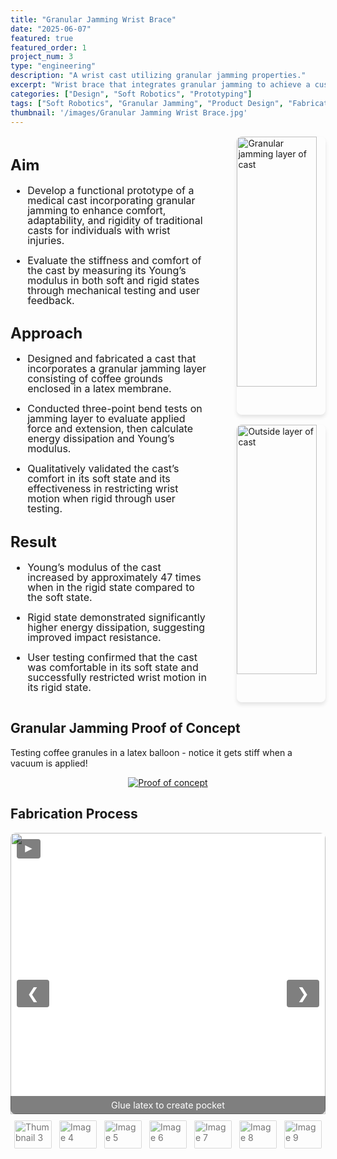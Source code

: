```yaml
---
title: "Granular Jamming Wrist Brace"
date: "2025-06-07"
featured: true
featured_order: 1
project_num: 3
type: "engineering"
description: "A wrist cast utilizing granular jamming properties."
excerpt: "Wrist brace that integrates granular jamming to achieve a custom fit in its soft state while providing stabilizing in its rigid state."
categories: ["Design", "Soft Robotics", "Prototyping"]
tags: ["Soft Robotics", "Granular Jamming", "Product Design", "Fabrication"]
thumbnail: '/images/Granular Jamming Wrist Brace.jpg'
---
```


<div style="display: grid; grid-template-columns: 2fr 1fr; gap: 2rem; margin: 1rem 0;">
  <!-- Left Column - Text -->
  <div style="font-size: 1.0rem; line-height: 1.0;">
    <h2>Aim</h2>
     <ul>
      <li><p>Develop a functional prototype of a medical cast incorporating granular jamming to enhance comfort, adaptability, and rigidity of traditional casts for individuals with wrist injuries.</p></li>
      <li><p>Evaluate the stiffness and comfort of the cast by measuring its Young’s modulus in both soft and rigid states through mechanical testing and user feedback.</p></li>
      </ul>
    <h2>Approach</h2>
     <ul>
      <li><p>Designed and fabricated a cast that incorporates a granular jamming layer consisting of coffee grounds enclosed in a latex membrane.</p></li>
      <li><p>Conducted three-point bend tests on jamming layer to evaluate applied force and extension, then calculate energy dissipation and Young’s modulus.</p></li>
      <li><p>Qualitatively validated the cast’s comfort in its soft state and its effectiveness in restricting wrist motion when rigid through user testing.</p></li>
     </ul>
    <h2>Result</h2>
     <ul>
      <li><p>Young’s modulus of the cast increased by approximately 47 times when in the rigid state compared to the soft state.</p></li>
      <li><p>Rigid state demonstrated significantly higher energy dissipation, suggesting improved impact resistance.</p></li>
      <li><p>User testing confirmed that the cast was comfortable in its soft state and successfully restricted wrist motion in its rigid state.</p></li>
      </ul>
  </div>

  <!-- Right Column - Images -->
  <div style="display: flex; flex-direction: column; align-items: flex-end; gap: 1rem;">
    <img src="/images/Jamming Brace/WristBraceBack.jpg" alt="Granular jamming layer of cast" style="width: 90%; border-radius: 8px; box-shadow: 0 4px 6px rgba(0, 0, 0, 0.1);" />
    <img src="/images/Jamming Brace/WristBraceFront.jpg" alt="Outside layer of cast" style="width: 90%; border-radius: 8px; box-shadow: 0 4px 6px rgba(0, 0, 0, 0.1);" />
  </div>
</div>

<!-- Section 3: Poster -->
<div class="grid grid-cols-1 lg:grid-cols-3 gap-8 my-12">
  <div class="lg:col-span-2 prose prose-lg max-w-none">
    <h2>Granular Jamming Proof of Concept</h2>
    <p>Testing coffee granules in a latex balloon - notice it gets stiff when a vacuum is applied!</p>
  </div>
    <div style="text-align: center;">
      <a href="/images/Jamming Brace/GranularJamming.gif">
        <img src="/images/Jamming Brace/GranularJamming.gif" alt="Proof of concept" class="w-full h-full object-cover rounded-lg shadow-md cursor-pointer hover:opacity-90 transition-opacity" />
      </a>
    </div>
</div>

## Fabrication Process

<div class="slideshow">
  <div class="slides">
    <div class="slide active">
      <img src="/images/Jamming Brace/prototype-1.jpg" alt="Image 1">
      <div class="caption">Glue latex to create pocket</div>
    </div>
    <div class="slide">
      <img src="/images/Jamming Brace/prototype-2.jpg" alt="Image 2">
      <div class="caption">Insert coffee granules and seal with pump to enable vacuum</div>
    </div>
    <div class="slide">
      <img src="/images/Jamming Brace/prototype-3.png" alt="Image 3">
      <div class="caption">Initial prototype</div>
    </div>
    <div class="slide">
      <img src="/images/Jamming Brace/creating-TPU-prototype.jpg" alt="Image 4">
      <div class="caption">Testing thermoplastic polyurethane (TPU) for jamming layer</div>
    </div>
    <div class="slide">
      <img src="/images/Jamming Brace/TPUprototype.jpg" alt="Image 5">
      <div class="caption">TPU layer too thin, continued with latex sheets</div>
    </div>
    <div class="slide">
      <img src="/images/Jamming Brace/testing.jpg" alt="Image 6">
    </div>
    <div class="slide">
      <img src="/images/Jamming Brace/block-test.jpg" alt="Image 7">
      <div class="caption">Block test</div>
    </div>
    <div class="slide">
      <img src="/images/Jamming Brace/3-point-bend-test.jpg" alt="Image 8">
      <div class="caption">Three point bend test</div>
    </div>
    <div class="slide">
      <img src="/images/Jamming Brace/WristBraceBack.jpg" alt="Image 9">
      <div class="caption">Final prototype - jamming layer</div>
    </div>
    <div class="slide">
      <img src="/images/Jamming Brace/WristBraceFront.jpg" alt="Image 10">
      <div class="caption">Final prototype - top layer with 3D printed enforcements</div>
    </div>
    <div class="slide">
      <img src="/images/Jamming Brace/brace-layers.png" alt="Image 11">
      <div class="caption">Visual of four-layered final prototype</div>
    </div>
  </div>

  <button class="prev" onclick="moveSlide(-1)">&#10094;</button>
  <button class="next" onclick="moveSlide(1)">&#10095;</button>
  <button class="play" onclick="togglePlay()">&#9658;</button>

  <div class="thumbnails">
    <img src="/images/Jamming Brace/prototype-1.jpg" alt="Thumbnail 1" onclick="currentSlide(0)" class="thumbnail active">
    <img src="/images/Jamming Brace/prototype-2.jpg" alt="Thumbnail 2" onclick="currentSlide(1)" class="thumbnail">
    <img src="/images/Jamming Brace/prototype-3.png" alt="Thumbnail 3" onclick="currentSlide(2)" class="thumbnail">
    <img src="/images/Jamming Brace/creating-TPU-prototype.jpg" alt="Image 4" onclick="currentSlide(3)" class="thumbnail">
    <img src="/images/Jamming Brace/TPUprototype.jpg" alt="Image 5" onclick="currentSlide(4)" class="thumbnail">
    <img src="/images/Jamming Brace/testing.jpg" alt="Image 6" onclick="currentSlide(5)" class="thumbnail">
    <img src="/images/Jamming Brace/block-test.jpg" alt="Image 7" onclick="currentSlide(6)" class="thumbnail">
    <img src="/images/Jamming Brace/3-point-bend-test.jpg" alt="Image 8" onclick="currentSlide(7)" class="thumbnail">
    <img src="/images/Jamming Brace/WristBraceBack.jpg" alt="Image 9" onclick="currentSlide(8)" class="thumbnail">
    <img src="/images/Jamming Brace/WristBraceFront.jpg" alt="Image 10" onclick="currentSlide(9)" class="thumbnail">
    <img src="/images/Jamming Brace/brace-layers.png" alt="Image 11" onclick="currentSlide(10)" class="thumbnail">
  </div>
</div>

<style>
.slideshow {
  position: relative;
  max-width: 600px;
  margin: 0 auto;
  overflow: hidden;
  border-radius: 8px;
  background: transparent;
}
.slideshow * { margin-top: 0 !important; margin-bottom: 0 !important; }

/* Slides container with fixed height */
.slides { 
  display: flex; 
  flex-direction: column; 
  gap: 0; 
  height: 450px; /* Set a fixed height for consistency */
  position: relative;
  background: #f5f5f5; /* Optional: background color for letterboxed areas */
}

.slide { 
  display: none; 
  position: relative;
  height: 100%; /* Take full height of container */
  width: 100%;
}

.slide.active { display: block; }

.slide img, .slide video {
  width: 100%;
  height: 100%; /* Fill the container height exactly */
  object-fit: contain; /* Show full image with letterboxing if needed */
  /* Use object-fit: cover; if you prefer to crop images to fill the space */
  object-position: center; /* Center the image within the container */
  display: block;
  vertical-align: top;
  border-radius: 8px 8px 0 0;
  margin: 0 !important;
  line-height: 0 !important;
  font-size: 0 !important;
  background: #fff; /* Background for letterboxed areas */
}

/* Caption with black transparent background */
.caption {
  position: absolute;
  bottom: 0;
  width: 100%;
  background: rgba(0, 0, 0, 0.5);
  color: white;
  text-align: center;
  padding: 6px 8px;
  font-size: 0.9rem;
  border-radius: 0 0 8px 8px;
  box-sizing: border-box;
  z-index: 2;
}

/* Thumbnails */
.thumbnails {
  display: flex; justify-content: center; gap: 8px;
  margin-top: 6px; padding: 8px 0;
  background: transparent; border-radius: 0 0 8px 8px;
}
.thumbnail {
  width: 60px; height: 45px; object-fit: cover;
  border-radius: 4px; cursor: pointer;
  opacity: 0.6; transition: opacity 0.3s ease, transform 0.2s ease;
  border: 2px solid transparent;
}
.thumbnail:hover { opacity: 0.8; transform: scale(1.05); }
.thumbnail.active { opacity: 1; border-color: #007bff; transform: scale(1.1); }

/* Buttons */
.prev, .next, .play {
  cursor: pointer; position: absolute;
  transform: translateY(-50%);
  padding: 0.5rem 1rem; color: white;
  background: rgba(0,0,0,0.5); border: none;
  border-radius: 4px; font-size: 1.5rem;
  user-select: none; transition: background 0.3s ease;
  z-index: 3;
}
.prev:hover, .next:hover, .play:hover { background: rgba(0,0,0,0.7); }
.prev { top: 50%; left: 10px; }
.next { top: 50%; right: 10px; }

/* Play button in top-left corner */
.play {
  top: 10px; left: 10px;
  transform: none; font-size: 1.2rem;
  padding: 0.3rem 0.6rem;
}

/* Responsive adjustments */
@media (max-width: 768px) {
  .slides {
    height: 300px; /* Smaller height on mobile */
  }
  
  .slideshow {
    max-width: 100%;
    margin: 0 10px;
  }
}
</style>

<script>
let slideIndex = 0;
let autoPlay = false;
let autoPlayInterval;
const slides = document.querySelectorAll('.slide');
const thumbnails = document.querySelectorAll('.thumbnail');
const playButton = document.querySelector('.play');

function showSlide(n) {
  slides.forEach((slide, i) => {
    slide.classList.toggle('active', i === n);
  });
  thumbnails.forEach((thumb, i) => {
    thumb.classList.toggle('active', i === n);
  });
}

function moveSlide(step) {
  slideIndex = (slideIndex + step + slides.length) % slides.length;
  showSlide(slideIndex);
}

function currentSlide(n) {
  slideIndex = n;
  showSlide(slideIndex);
}

function togglePlay() {
  autoPlay = !autoPlay;
  playButton.innerHTML = autoPlay ? "&#10074;&#10074;" : "&#9658;"; // pause/play symbols
  if (autoPlay) {
    autoPlayInterval = setInterval(() => moveSlide(1), 2500);
  } else {
    clearInterval(autoPlayInterval);
  }
}

showSlide(slideIndex);
</script>

<!-- Section 3: Single Large Image -->
<!-- <div class="grid grid-cols-1 lg:grid-cols-3 gap-8 my-12">
  <div class="lg:col-span-2 prose prose-lg max-w-none">
    <h2>Fabrication Process</h2>
  </div>
  <div>
    <img src="/images/Semi-Autonomous De-Icing Robot.png" alt="Hero" class="w-full h-full object-cover rounded-lg shadow-md" />
  </div>
</div> -->
